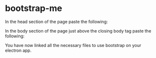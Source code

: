 # bootstrap-me

In the head section of the page paste the following:

<link rel="stylesheet" href="node_modules/bootstrap-it/resources/bootstrap.min.css"/>

In the body section of the page just above the closing body tag paste the following:

<script src="node_modules/bootstrap-it/resources/jquery-3.3.1.slim.min.js" ></script>
<script src=" node_modules/bootstrap-it/resources/popper.min.js" ></script>
<script src=" node_modules/bootstrap-it/resources/bootstap.min.js" ></script>

You have now linked all the necessary files to use bootstrap on your electron app.
